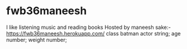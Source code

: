 # fwb36maneesh
I like listening music and reading books
Hosted by maneesh sake:- https://fwb36maneesh.herokuapp.com/
class batman actor string; age number; weight number;
